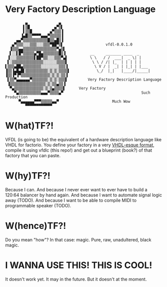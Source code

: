 # Very Factory Description Language

```
         ▄              ▄
        ▌▒█           ▄▀▒▌
        ▌▒▒█        ▄▀▒▒▒▐
       ▐▄█▒▒▀▀▀▀▄▄▄▀▒▒▒▒▒▐
     ▄▄▀▒▒▒▒▒▒▒▒▒▒▒█▒▒▄█▒▐
   ▄▀▒▒▒░░░▒▒▒░░░▒▒▒▀██▀▒▌                   vfdl-0.0.1.0
  ▐▒▒▒▄▄▒▒▒▒▒▒▒▒▒▒▒▒▒▒▒▀▄▒▌
  ▌░░▌█▀▒▒▒▒▒▄▀█▄▒▒▒▒▒▒▒█▒▐           __     _______ ____  _
 ▐░░░▒▒▒▒▒▒▒▒▌██▀▒▒░░░▒▒▒▀▄▌          \ \   / /  ___|  _ \| |
 ▌░▒▒▒▒▒▒▒▒▒▒▒▒▒▒░░░░░░▒▒▒▒▌           \ \ / /| |_  | | | | |
▌▒▒▒▄██▄▒▒▒▒▒▒▒▒░░░░░░░░▒▒▒▐            \ V / |  _| | |_| | |___
▐▒▒▐▄█▄█▌▒▒▒▒▒▒▒▒▒▒░▒░▒░▒▒▒▒▌            \_/  |_|   |____/|_____|
▐▒▒▐▀▐▀▒▒▒▒▒▒▒▒▒▒▒▒▒░▒░▒░▒▒▐
 ▌▒▒▀▄▄▄▄▄▄▀▒▒▒▒▒▒▒░▒░▒░▒▒▒▌         Very Factory Description Language
 ▐▒▒▒▒▒▒▒▒▒▒▒▒▒▒▒▒░▒░▒▒▄▒▒▐
  ▀▄▒▒▒▒▒▒▒▒▒▒▒▒▒░▒░▒▄▒▒▒▒▌      Very Factory
    ▀▄▒▒▒▒▒▒▒▒▒▒▄▄▄▀▒▒▒▒▄▀                                   Such Production
      ▀▄▄▄▄▄▄▀▀▀▒▒▒▒▒▄▄▀                        Much Wow
         ▀▀▀▀▀▀▀▀▀▀▀▀
```

# W(hat)TF?!

VFDL (is going to be) the equivalent of a hardware description language like VHDL for factorio.  You
define your factory in a very [VHDL-esque format](examples/green_circuit.vfdl), compile it using
vfdlc (this repo!) and get out a blueprint (book?) of that factory that you can paste.

# W(hy)TF?!

Because I can. And because I never ever want to ever have to build a 120:64 balancer by hand again.
And because I want to automate signal logic away (TODO). And because I want to be able to compile
MIDI to programmable speaker (TODO).

# W(hence)TF?!

Do you mean "how"? In that case: magic. Pure, raw, unadultered, black magic.

# I WANNA USE THIS! THIS IS COOL!

It doesn't work yet. It may in the future. But it doesn't at the moment.
